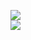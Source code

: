 [![](https://img.shields.io/badge/Made%20With-Github%20Spray-lightgrey.svg?style=for-the-badge&logo=github)](https://github.com/Annihil/github-spray#2465)  
[![](https://i.imgur.com/2DrTn0Z.gif)](https://github.com/Annihil/github-spray)